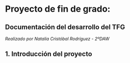 # Proyecto de fin de grado: 
## Documentación del desarrollo del TFG

*Realizado por Natalia Cristóbal Rodríguez - 2ºDAW*

## 1. Introducción del proyecto